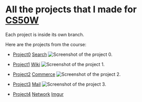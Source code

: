 # All the projects that I made for [CS50W](https://pll.harvard.edu/course/cs50s-web-programming-python-and-javascript)

Each project is inside its own branch.

Here are the projects from the course:
- [Project0](https://cs50.harvard.edu/web/2020/projects/0/)
  [Search](https://github.com/mizuk1/CS50W/tree/search)
  ![Screenshot of the project 0.](https://imgur.com/La4kYFs)

- [Project1](https://cs50.harvard.edu/web/2020/projects/1/)
  [Wiki](https://github.com/mizuk1/CS50W/tree/wiki)
  ![Screenshot of the project 1.](https://imgur.com/hHmovmg)

- [Project2](https://cs50.harvard.edu/web/2020/projects/2/)
  [Commerce](https://github.com/mizuk1/CS50W/tree/commerce)
  ![Screenshot of the project 2.](https://imgur.com/xGgi6FR)

- [Project3](https://cs50.harvard.edu/web/2020/projects/3/)
  [Mail](https://github.com/mizuk1/CS50W/tree/mail)
  ![Screenshot of the project 3.](https://imgur.com/1bwQLDb)

- [Project4](https://cs50.harvard.edu/web/2020/projects/4/)
  [Network](https://github.com/mizuk1/CS50W/tree/network)
  [Imgur](https://imgur.com/bOLTLnn)
